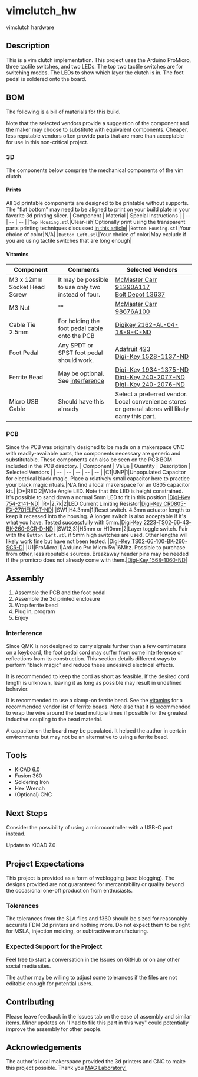 # vimclutch_hw
vimclutch hardware

## Description
This is a vim clutch implementation. This project uses the Arduino ProMicro, three tactile switches, and two LEDs.  The top two tactile switches are for switching modes.  The LEDs to show which layer the clutch is in.  The foot pedal is soldered onto the board.

## BOM
The following is a bill of materials for this build.

Note that the selected vendors provide a suggestion of the component and the maker may choose to substitute with equivalent components.  Cheaper, less reputable vendors often provide parts that are more than acceptable for use in this non-critical project.

### 3D
The components below comprise the mechanical components of the vim clutch.
#### Prints
All 3d printable components are designed to be printable without supports.  The "flat bottom" may need to be aligned to print on your build plate in your favorite 3d printing slicer.
| Component | Material | Special Instructions |
| -- | -- | -- |
|`Top Housing.stl`|Clear-ish|Optionally print using the transparent parts printing techniques discussed [in this article](https://www.cnckitchen.com/blog/transparent-fdm-3d-prints-are-clearly-stronger)|
|`Bottom Housing.stl`|Your choice of color|N/A|
|`Button Left.stl`|Your choice of color|May exclude if you are using tactile switches that are long enough|
#### Vitamins
| Component | Comments | Selected Vendors |
| -- | -- | -- | 
|M3 x 12mm Socket Head Screw |It may be possible to use only two instead of four.|[McMaster Carr 91290A117](https://www.mcmaster.com/91290A117/) <br /> [Bolt Depot 13637](https://www.boltdepot.com/Product-Details.aspx?product=13637)|
|M3 Nut|"" |[McMaster Carr 98676A100](https://www.mcmaster.com/98676A100/)|
|Cable Tie 2.5mm|For holding the foot pedal cable onto the PCB| [Digikey 2162-AL-04-18-9-C-ND](https://www.digikey.com/en/products/detail/advanced-cable-ties-inc/AL-04-18-9-C/10380608)|
|Foot Pedal|Any SPDT or SPST foot pedal should work. |[Adafruit 423](https://www.adafruit.com/product/423) <br /> [Digi-Key 1528-1137-ND](https://www.digikey.com/en/products/detail/adafruit-industries-llc/423/5353597) |
|Ferrite Bead| May be optional. See [interference](README.md#interference)|[Digi-Key 1934-1375-ND](https://www.digikey.com/en/products/detail/fair-rite-products-corp/0431167281/8593997) <br /> [Digi-Key 240-2077-ND](https://www.digikey.com/en/products/detail/laird-signal-integrity-products/28A2029-0A2/242805) <br /> [Digi-Key 240-2076-ND](https://www.digikey.com/en/products/detail/laird-signal-integrity-products/28A2029-0A0/242804)|
|Micro USB Cable|Should have this already|Select a preferred vendor.  Local convenience stores or general stores will likely carry this part.|

### PCB
Since the PCB was originally designed to be made on a makerspace CNC with readily-available parts, the components necessary are generic and substitutable.  These components can also be seen on the PCB BOM included in the PCB directory.
| Component | Value | Quantity | Description | Selected Vendors |
| -- | -- | -- | -- | -- |
|C1|UNP|1|Unpopulated Capacitor for electrical black magic.  Place a relatively small capacitor here to practice your black magic rituals.|N/A find a local makerspace for an 0805 capacitor kit.|
|D\*|RED|2|Wide Angle LED.  Note that this LED is height constrained.  It's possible to sand down a normal 5mm LED to fit in this position.|[Digi-Key 754-2141-ND](https://www.digikey.com/en/products/detail/kingbright/WP9294SECK-J3/7318908)|
|R\*|2.7k|2|LED Current Limiting Resistor|[Digi-Key CR0805-FX-2701ELFCT-ND](https://www.digikey.com/en/products/detail/bourns-inc/CR0805-FX-2701ELF/3784809)|
|SW1|H4.3mm|1|Reset switch.  4.3mm actuator length to keep it recessed into the housing.  A longer switch is also acceptable if it's what you have.  Tested successfully with 5mm.|[Digi-Key 2223-TS02-66-43-BK-260-SCR-D-ND](https://www.digikey.com/en/products/detail/cui-devices/TS02-66-43-BK-260-SCR-D/15634273)|
|SW(2,3)|H5mm or H10mm|2|Layer toggle switch.  Pair with the `Button Left.stl` if 5mm high switches are used.  Other lengths will likely work fine but have not been tested. |[Digi-Key TS02-66-100-BK-260-SCR-D](https://www.digikey.com/en/products/detail/cui-devices/TS02-66-100-BK-260-SCR-D/15634307)|
|U1|ProMicro|1|Arduino Pro Micro 5v/16Mhz.  Possible to purchase from other, less reputable sources.  Breakaway header pins may be needed if the promicro does not already come with them.|[Digi-Key 1568-1060-ND](https://www.digikey.com/en/products/detail/sparkfun-electronics/DEV-12640/5140825)|

## Assembly
1. Assemble the PCB and the foot pedal
2. Assemble the 3d printed enclosure
2. Wrap ferrite bead
3. Plug in, program
4. Enjoy

### Interference
Since QMK is not designed to carry signals further than a few centimeters on a keyboard, the foot pedal cord may suffer from some interference or reflections from its construction.  This section details different ways to perform "black magic" and reduce these undesired electrical effects.

It is recommended to keep the cord as short as feasible.  If the desired cord length is unknown, leaving it as long as possible may result in undefined behavior.

It is recommended to use a clamp-on ferrite bead.  See the [vitamins](README.md#vitamins) for a recommended vendor list of ferrite beads. Note also that it is recommended to wrap the wire around the bead multiple times if possible for the greatest inductive coupling to the bead material.

A capacitor on the board may be populated.  It helped the author in certain environments but may not be an alternative to using a ferrite bead.

## Tools
* KiCAD 6.0
* Fusion 360
* Soldering Iron
* Hex Wrench
* (Optional) CNC

## Next Steps
Consider the possibility of using a microcontroller with a USB-C port instead.

Update to KiCAD 7.0

## Project Expectations
This project is provided as a form of weblogging (see: blogging).  The designs provided are not guaranteed for mercantability or quality beyond the occasional one-off production from enthusiasts.

### Tolerances
The tolerances from the SLA files and f360 should be sized for reasonably accurate FDM 3d printers and nothing more.  Do not expect them to be right for MSLA, injection molding, or subtractive manufacturing.

### Expected Support for the Project
Feel free to start a conversation in the Issues on GitHub or on any other social media sites.

The author may be willing to adjust some tolerances if the files are not editable enough for potential users.

## Contributing
Please leave feedback in the Issues tab on the ease of assembly and similar items.  Minor updates on "I had to file this part in this way" could potentially improve the assembly for other people.

## Acknowledgements
The author's local makerspace provided the 3d printers and CNC to make this project possible.  Thank you [MAG Laboratory!](https://www.maglaboratory.org/)
